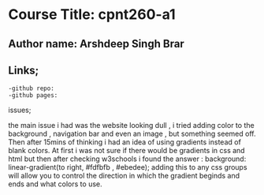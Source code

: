 # Course Title: cpnt260-a1
## Author name: Arshdeep Singh Brar
## Links; 
    -github repo:
    -github pages:
issues;
<p> the main issue i had was the website looking dull , i tried adding color to the background , navigation bar and even an image , but something seemed off. Then after 15mins of thinking i had an idea of using gradients instead of blank colors. At first i was not sure if there would be gradients in css and html but then after checking w3schools i found the answer : background: linear-gradient(to right, #fdfbfb , #ebedee);
adding this to any css groups will allow you to control the direction in which the gradient beginds and ends and what colors to use. </p>
